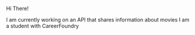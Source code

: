 Hi There!

I am currently working on an API that shares information about movies
I am a student with CareerFoundry
